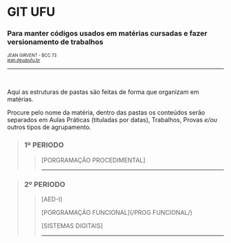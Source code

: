 # GIT UFU
### Para manter códigos usados em matérias cursadas e fazer versionamento de trabalhos
<sub><sup>JEAN GIRVENT - BCC 73<br><jean.deu@ufu.br></sup></sub>

---

<br>

<p>Aqui as estruturas de pastas são feitas de forma que organizam em matérias.</p>
<p>Procure pelo nome da matéria, dentro das pastas os conteúdos serão separados em Aulas Práticas (tituladas por datas), Trabalhos, Provas <em>e/ou</em> outros tipos de agrupamento.</p>

> ### 1º PERIODO
>
>> [PORGRAMAÇÃO PROCEDIMENTAL]
>>
>> ---

> ### 2º PERIODO
>
>> [AED-I]
>> 
>> [PORGRAMAÇÃO FUNCIONAL](/PROG FUNCIONAL/)
>> 
>> [SISTEMAS DIGITAIS]
>>
>> ---
